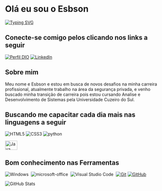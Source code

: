 # Olá eu sou o Esbson

[![Typing SVG](https://readme-typing-svg.herokuapp.com/?color=fff&size=35&center=true&vCenter=true&width=1000&lines=Bem+vindo+ao+meu+perfil+do+GitHub!+:😎%29)](https://github.com/Esbson0722)


## Conecte-se comigo pelos clicando nos links a seguir
[![Perfil DIO](https://img.shields.io/badge/-Meu%20Perfil%20na%20DIO-0077B5?style=for-the-badge&logo=gitbook&logoColor=white)](https://www.dio.me/users/esbsonalmeida1608)
[![LinkedIn](https://img.shields.io/badge/LinkedIn-0077B5?style=for-the-badge&logo=linkedin&logoColor=white)](https://www.linkedin.com/in/esbson-evangelista-almeida-221314235/)

## Sobre mim
Meu nome e Esbson e estou em busca de novos desafios na minha carreira profissional, atualmente trabalho na área da segurança privada, e venho buscado minha transição de carreira pois estou cursando Analise e Desenvolvimento de Sistemas pela Universidade Cuzeiro do Sul.

## Buscando me capacitar cada dia mais nas linguagens a seguir 
![HTML5](https://img.shields.io/badge/HTML5-E34F26?style=for-the-badge&logo=html5&logoColor=white)
![CSS3](https://img.shields.io/badge/CSS3-1572B6?style=for-the-badge&logo=css3&logoColor=white)
![python](https://img.shields.io/badge/python-3670A0?style=for-the-badge&logo=python&logoColor=ffdd54)

<img align="center" alt="Java" height="30" width="40" src="https://cdn.jsdelivr.net/gh/devicons/devicon/icons/java/java-original.svg">

## Bom conhecimento nas Ferramentas
![Windows](https://img.shields.io/badge/-Windows-0D1117?style=for-the-badge&logo=windows&labelColor=0D1117)&nbsp;
![microsoft-office](https://img.shields.io/badge/-microsoft_office-0D1117?style=for-the-badge&logo=microsoft-office&labelColor=0D1117)&nbsp;
![Visual Studio Code](https://img.shields.io/badge/-Visual%20Studio%20Code-0D1117?style=for-the-badge&logo=visual-studio-code&logoColor=007ACC&labelColor=0D1117)&nbsp;
[![Git](https://img.shields.io/badge/Git-000?style=for-the-badge&logo=git&logoColor=E94D5F)](https://git-scm.com/doc)
[![GitHub](https://img.shields.io/badge/GitHub-000?style=for-the-badge&logo=github&logoColor=30A3DC)](https://docs.github.com/)


![GitHub Stats](https://github-readme-stats.vercel.app/api?username=Esbson0722&theme=transparent&bg_color=000&border_color=30A3DC&show_icons=true&icon_color=30A3DC&title_color=E94D5F&text_color=FFF)

